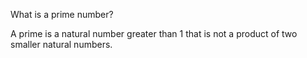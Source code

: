 What is a prime number?
<!--question-->
A prime is a natural number greater than 1 that is not a product of two smaller natural numbers.
